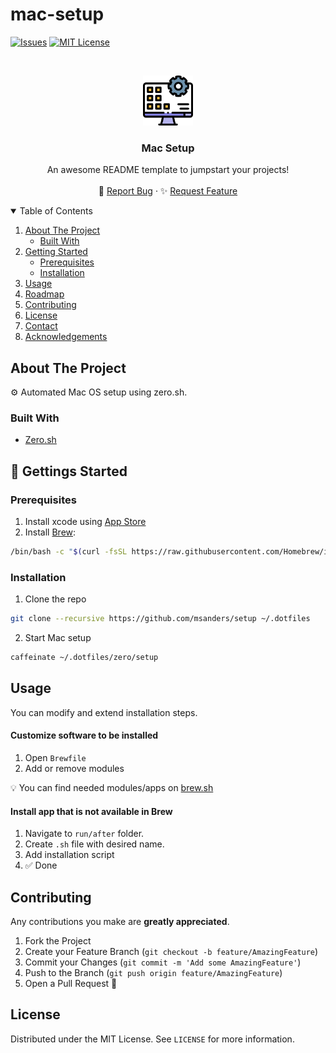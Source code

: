 # mac-setup

<!-- PROJECT SHIELDS -->

[![Issues][issues-shield]][issues-url]
[![MIT License][license-shield]][license-url]

<!-- PROJECT LOGO -->
<br />
<p align="center">
  <a href="https://github.com/UgRoss/mac-setup">
    <img src="images/logo.png" alt="Logo" width="80" height="80">
  </a>

  <h3 align="center">Mac Setup</h3>

  <p align="center">
    An awesome README template to jumpstart your projects!
    <br />
    <br />
    🐛 <a href="https://github.com/UgRoss/mac-setup/issues">Report Bug</a>
    ·
    ✨ <a href="https://github.com/UgRoss/mac-setup/issues">Request Feature</a>
  </p>
</p>

<!-- TABLE OF CONTENTS -->
<details open="open">
  <summary>Table of Contents</summary>
  <ol>
    <li>
      <a href="#about-the-project">About The Project</a>
      <ul>
        <li><a href="#built-with">Built With</a></li>
      </ul>
    </li>
    <li>
      <a href="#getting-started">Getting Started</a>
      <ul>
        <li><a href="#prerequisites">Prerequisites</a></li>
        <li><a href="#installation">Installation</a></li>
      </ul>
    </li>
    <li><a href="#usage">Usage</a></li>
    <li><a href="#roadmap">Roadmap</a></li>
    <li><a href="#contributing">Contributing</a></li>
    <li><a href="#license">License</a></li>
    <li><a href="#contact">Contact</a></li>
    <li><a href="#acknowledgements">Acknowledgements</a></li>
  </ol>
</details>

<!-- ABOUT THE PROJECT -->

## About The Project

⚙️ Automated Mac OS setup using zero.sh.

### Built With

- [Zero.sh](https://github.com/zero-sh/zero.sh)

<!-- GETTING STARTED -->

## 🚀 Gettings Started

### Prerequisites

1. Install xcode using [App Store](https://apps.apple.com/us/app/xcode/id497799835)
2. Install [Brew](http://brew.sh/):

```sh
/bin/bash -c "$(curl -fsSL https://raw.githubusercontent.com/Homebrew/install/HEAD/install.sh)"
```

### Installation

1. Clone the repo

```sh
git clone --recursive https://github.com/msanders/setup ~/.dotfiles
```

2. Start Mac setup

```sh
caffeinate ~/.dotfiles/zero/setup
```

## Usage

You can modify and extend installation steps.

#### Customize software to be installed

1. Open `Brewfile`
2. Add or remove modules

💡 You can find needed modules/apps on [brew.sh](https://brew.sh/)

#### Install app that is not available in Brew

1. Navigate to `run/after` folder.
2. Create `.sh` file with desired name.
3. Add installation script
4. ✅ Done

<!-- CONTRIBUTING -->

## Contributing

Any contributions you make are **greatly appreciated**.

1. Fork the Project
2. Create your Feature Branch (`git checkout -b feature/AmazingFeature`)
3. Commit your Changes (`git commit -m 'Add some AmazingFeature'`)
4. Push to the Branch (`git push origin feature/AmazingFeature`)
5. Open a Pull Request 🎉

<!-- LICENSE -->

## License

Distributed under the MIT License. See `LICENSE` for more information.

<!-- MARKDOWN LINKS & IMAGES -->
<!-- https://www.markdownguide.org/basic-syntax/#reference-style-links -->

[issues-shield]: https://img.shields.io/github/issues/UgRoss/mac-setup.svg?style=for-the-badge
[issues-url]: https://github.com/UgRoss/mac-setup/issues
[license-shield]: https://img.shields.io/github/license/UgRoss/mac-setup.svg?style=for-the-badge
[license-url]: https://github.com/UgRoss/mac-setup/blob/main/LICENSE
[product-screenshot]: images/screenshot.png
